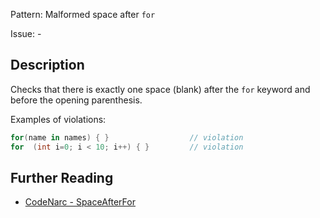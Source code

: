 Pattern: Malformed space after `for`

Issue: -

## Description

Checks that there is exactly one space (blank) after the `for` keyword and before the opening parenthesis.

Examples of violations:

``` groovy
for(name in names) { }                  // violation
for  (int i=0; i < 10; i++) { }         // violation
```

## Further Reading

* [CodeNarc - SpaceAfterFor](https://codenarc.github.io/CodeNarc/codenarc-rules-formatting.html#spaceafterfor-rule)
